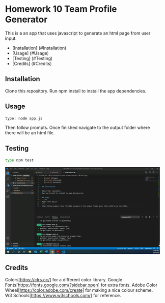 # Homework 10 Team Profile Generator

This is a an app that uses javascript to generate an html page from user input. 

- [Installation] (#Installation)
- [Usage] (#Usage)
- [Testing] (#Testing)
- [Credits] (#Credits)

## Installation

Clone this repository. 
Run npm install to install the app dependencies. 

## Usage
```sh
type: node app.js
```
Then follow prompts. Once finished navigate to the output folder where there will be an html file. 

## Testing 

```sh
type npm test
```
![alt-text](Develop\Assets\jest.gif)

## Credits

Colors[https://clrs.cc/] for a different color library. 
Google Fonts[https://fonts.google.com/?sidebar.open] for extra fonts. 
Adobe Color Wheel[https://color.adobe.com/create] for making a nice colour scheme. 
W3 Schools[https://www.w3schools.com/] for reference.

